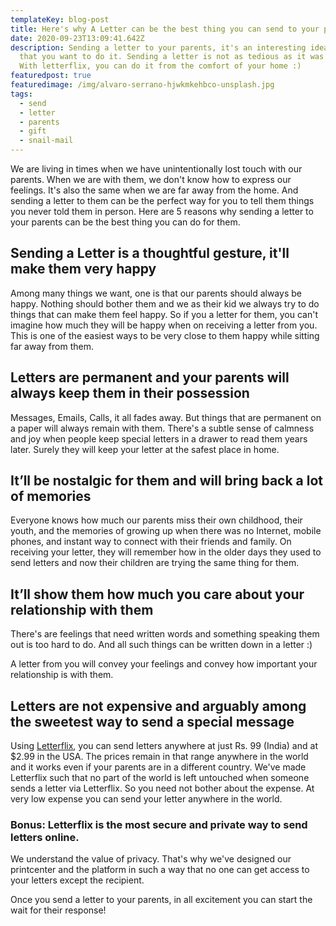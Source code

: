 ```yaml
---
templateKey: blog-post
title: Here's why A Letter can be the best thing you can send to your parents
date: 2020-09-23T13:09:41.642Z
description: Sending a letter to your parents, it's an interesting idea. Glad
  that you want to do it. Sending a letter is not as tedious as it was earlier.
  With letterflix, you can do it from the comfort of your home :)
featuredpost: true
featuredimage: /img/alvaro-serrano-hjwkmkehbco-unsplash.jpg
tags:
  - send
  - letter
  - parents
  - gift
  - snail-mail
---
```

We are living in times when we have unintentionally lost touch with our parents. When we are with them, we don't know how to express our feelings. It's also the same when we are far away from the home. And sending a letter to them can be the perfect way for you to tell them things you never told them in person. Here are 5 reasons why sending a letter to your parents can be the best thing you can do for them.

## Sending a Letter is a thoughtful gesture, it'll make them very happy

Among many things we want, one is that our parents should always be happy. Nothing should bother them and we as their kid we always try to do things that can make them feel happy. So if you a letter for them, you can't imagine how much they will be happy when on receiving a letter from you. This is one of the easiest ways to be very close to them happy while sitting far away from them.

## Letters are permanent and your parents will always keep them in their possession

Messages, Emails, Calls, it all fades away. But things that are permanent on a paper will always remain with them. There's a subtle sense of calmness and joy when people keep special letters in a drawer to read them years later. Surely they will keep your letter at the safest place in home.

## **It’ll be nostalgic for them and will bring back a lot of memories**

Everyone knows how much our parents miss their own childhood, their youth, and the memories of growing up when there was no Internet, mobile phones, and instant way to connect with their friends and family. On receiving your letter, they will remember how in the older days they used to send letters and now their children are trying the same thing for them. 

## It’ll show them how much you care about your relationship with them

There's are feelings that need written words and something speaking them out is too hard to do. And all such things can be written down in a letter :)

A letter from you will convey your feelings and convey how important your relationship is with them.

## Letters are not expensive and arguably among the sweetest way to send a special message

Using [Letterflix](http://letterflix.com), you can send letters anywhere at just Rs. 99 (India) and at $2.99 in the USA. The prices remain in that range anywhere in the world and it works even if your parents are in a different country. We've made Letterflix such that no part of the world is left untouched when someone sends a letter via Letterflix. So you need not bother about the expense. At very low expense you can send your letter anywhere in the world.

### Bonus: Letterflix is the most secure and private way to send letters online.

We understand the value of privacy. That's why we've designed our printcenter and the platform in such a way that no one can get access to your letters except the recipient.

Once you send a letter to your parents, in all excitement you can start the wait for their response!